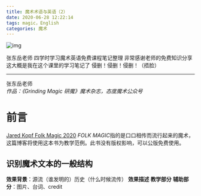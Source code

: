 ```yaml
---
title: 魔术术语与英语（2）
date: 2020-06-28 12:22:14
tags: magic，English
categories: 魔术
---
```

![img](https://cdn.jsdelivr.net/gh/ZHEGExyy/front/folk%20magic.png)

张东岳老师 四学时学习魔术英语免费课程笔记整理
非常感谢老师的免费知识分享
这大概是我在这个课里的学习笔记了
侵删！侵删！侵删！（捂脸）
<!--more-->
---
张东岳老师  
*作品：《Grinding Magic 研魔》魔术杂志，态度魔术公众号*
# 前言
[Jared Kopf Folk Magic 2020](https://cdn.jsdelivr.net/gh/ZHEGExyy/front/Jared%20Kopf%20Folk%20Magic%202020.pdf "Jared Kopf Folk Magic 2020")
*FOLK MAGIC*指的是口口相传而流行起来的魔术，这篇博客将使用这本书为教学范例。此书没有版权影响，可以公版免费使用。
## 识别魔术文本的一般结构
**效果背景**：源流（谁发明的）历史（什么时候流传）
**效果描述**
**教学部分**
**辅助部分**：图片、台词、credit